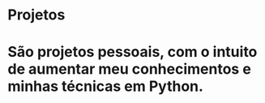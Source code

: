 # Projetos
# São projetos pessoais, com o intuito de aumentar meu conhecimentos e minhas técnicas em Python.
